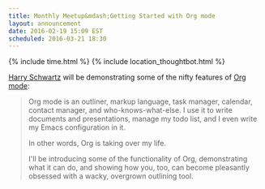 ```yaml
---
title: Monthly Meetup&mdash;Getting Started with Org mode
layout: announcement
date: 2016-02-19 15:09 EST
scheduled: 2016-03-21 18:30
---
```


{% include time.html %}
{% include location_thoughtbot.html %}

[Harry Schwartz][] will be demonstrating some of the nifty features of
[Org mode][]:

> Org mode is an outliner, markup language, task manager, calendar, contact
> manager, and who-knows-what-else. I use it to write documents and
> presentations, manage my todo list, and I even write my Emacs configuration in
> it.
>
> In other words, Org is taking over my life.
>
> I'll be introducing some of the functionality of Org, demonstrating what it
> can do, and showing how you, too, can become pleasantly obsessed with a wacky,
> overgrown outlining tool.

[Harry Schwartz]: http://harryrschwartz.com/
[Org mode]: http://orgmode.org/
